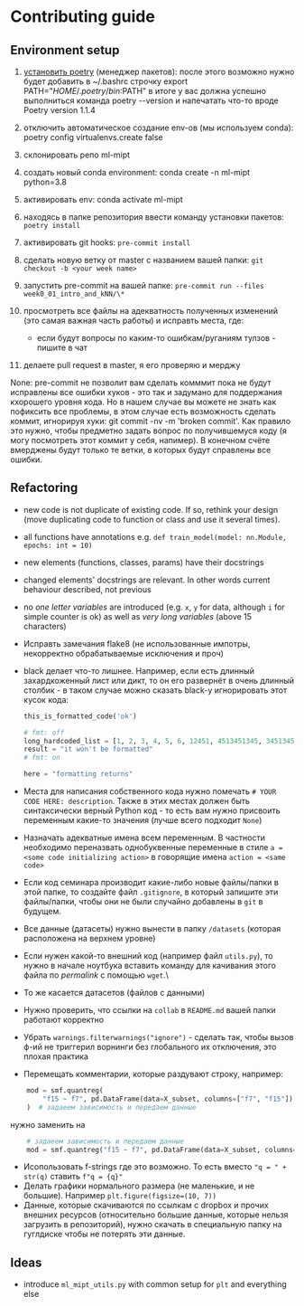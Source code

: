 # Contributing guide

## Environment setup

1. [установить poetry](https://python-poetry.org/docs/#installation) (менеджер пакетов):
   после этого возможно нужно будет добавить в ~/.bashrc строчку export
   PATH="$HOME/.poetry/bin:$PATH" в итоге у вас должна успешно выполниться команда poetry
   --version и напечатать что-то вроде Poetry version 1.1.4
1. отключить автоматическое создание env-ов (мы используем conda): poetry config
   virtualenvs.create false
1. склонировать репо ml-mipt
1. создать новый conda environment: conda create -n ml-mipt python=3.8
1. активировать env: conda activate ml-mipt
1. находясь в папке репозитория ввести команду установки пакетов: `poetry install`
1. активировать git hooks: `pre-commit install`
1. сделать новую ветку от master с названием вашей папки:
   `git checkout -b <your week name>`
1. запустить pre-commit на вашей папке: `pre-commit run --files week0_01_intro_and_kNN/\*`
1. просмотреть все файлы на адекватность полученных изменений (это самая важная часть
   работы) и исправть места, где:

   - если будут вопросы по каким-то ошибкам/руганиям тулзов - пишите в чат

1. делаете pull request в master, я его проверяю и мерджу

None: pre-commit не позволит вам сделать комммит пока не будут исправлены все ошибки
хуков - это так и задумано для поддержания кхорошего уровня кода. Но в нашем случае вы
можете не знать как пофиксить все проблемы, в этом случае есть возможность сделать коммит,
игнорируя хуки: git commit -nv -m 'broken commit'. Как правило это нужно, чтобы предметно
задать вопрос по получившемуся коду (я могу посмотреть этот коммит у себя, напимер). В
конечном счёте вмерджены будут только те ветки, в которых будут справлены все ошибки.

## Refactoring

- new code is not duplicate of existing code. If so, rethink your design (move duplicating
  code to function or class and use it several times).
- all functions have annotations e.g.
  `def train_model(model: nn.Module, epochs: int = 10)`
- new elements (functions, classes, params) have their docstrings
- changed elements' docstrings are relevant. In other words current behaviour described,
  not previous
- no _one letter variables_ are introduced (e.g. `x`, `y` for data, although `i` for
  simple counter is ok) as well as _very long variables_ (above 15 characters)

- Исправть замечания flake8 (не использованные импотры, некорректно обрабатываемые
  исключения и проч)
- black делает что-то лишнее. Например, если есть длинный захардкоженный лист или дикт, то
  он его развернёт в очень длинный столбик - в таком случае можно сказать black-у
  игнорировать этот кусок кода:

  ```python
  this_is_formatted_code('ok')

  # fmt: off
  long_hardcoded_list = [1, 2, 3, 4, 5, 6, 12451, 4513451345, 34513451345]
  result = "it won't be formatted"
  # fmt: on

  here = "formatting returns"
  ```

- Места для написания собственного кода нужно помечать `# YOUR CODE HERE: description`.
  Также в этих местах должен быть синтаксически верный Python код - то есть вам нужно
  присвоить переменным какие-то значения (лучше всего подходит `None`)
- Назначать адекватные имена всем переменным. В частности необходимо переназвать
  однобуквенные переменные в стиле `a = <some code initializing action>` в говорящие имена
  `action = <same code>`
- Если код семинара производит какие-либо новые файлы/папки в этой папке, то создайте файл
  `.gitignore`, в который запишите эти файлы/папки, чтобы они не были случайно добавлены в
  `git` в будущем.
- Все данные (датасеты) нужно вынести в папку `/datasets` (которая расположена на верхнем
  уровне)
- Если нужен какой-то внешний код (например файл `utils.py`), то нужно в начале ноутбука
  вставить команду для качивания этого файла по _permalink_ с помощью `wget`.\
- То же касается датасетов (файлов с данными)
- Нужно проверить, что ссылки на `collab` в `README.md` вашей папки работают корректно
- Убрать `warnings.filterwarnings("ignore")` - сделать так, чтобы вызов ф-ий не триггерил
  ворнинги без глобального их отключения, это плохая практика
- Перемещать комментарии, которые раздувают строку, например:

```python
    mod = smf.quantreg(
        "f15 ~ f7", pd.DataFrame(data=X_subset, columns=["f7", "f15"])
    )  # задаеем зависимость и передаем данные
```

нужно заменить на

```python
    # задаеем зависимость и передаем данные
    mod = smf.quantreg("f15 ~ f7", pd.DataFrame(data=X_subset, columns=["f7", "f15"]))
```

- Исопользовать f-strings где это возможно. То есть вместо `"q = " + str(q)` ставить
  `f"q = {q}"`
- Делать графики нормального размера (не маленькие, и не большие). Например
  `plt.figure(figsize=(10, 7))`
- Данные, которые скачиваются по ссылкам с dropbox и прочих внешних ресурсов (относительно
  большие данные, которые нельзя загрузить в репозиторий), нужно скачать в специальную
  папку на гуглдиске чтобы не потерять эти данные.

## Ideas

- introduce `ml_mipt_utils.py` with common setup for `plt` and everything else
